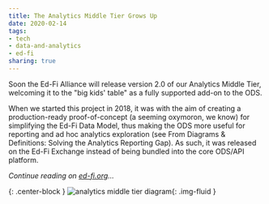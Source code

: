 ```yaml
---
title: The Analytics Middle Tier Grows Up
date: 2020-02-14
tags:
- tech
- data-and-analytics
- ed-fi
sharing: true
---
```


Soon the Ed-Fi Alliance will release version 2.0 of our Analytics Middle Tier,
welcoming it to the "big kids' table" as a fully supported add-on to the ODS.

When we started this project in 2018, it was with the aim of creating a
production-ready proof-of-concept (a seeming oxymoron, we know) for simplifying
the Ed-Fi Data Model, thus making the ODS more useful for reporting and ad hoc
analytics exploration (see From Diagrams &amp; Definitions: Solving the
Analytics Reporting Gap). As such, it was released on the Ed-Fi Exchange instead
of being bundled into the core ODS/API platform.

_Continue reading on [ed-fi.org](https://www.ed-fi.org/blog/2020/02/the-analytics-middle-tier-grows-up/)&hellip;_

{: .center-block }
![analytics middle tier
diagram](https://www.ed-fi.org/assets/2020/02/Screen-Shot-2020-02-14-at-9.39.56-AM-768x391.png){: .img-fluid }
